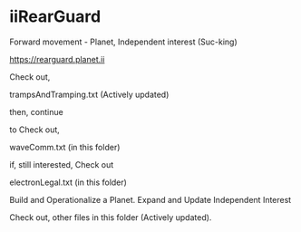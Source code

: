 # iiRearGuard

Forward movement - Planet, Independent interest (Suc-king)

https://rearguard.planet.ii

Check out, 

trampsAndTramping.txt (Actively updated)

then, continue

to Check out,

waveComm.txt (in this folder)

if, still interested, Check out

electronLegal.txt (in this folder)

Build and Operationalize a Planet. Expand and Update Independent Interest

Check out, other files in this folder (Actively updated).
